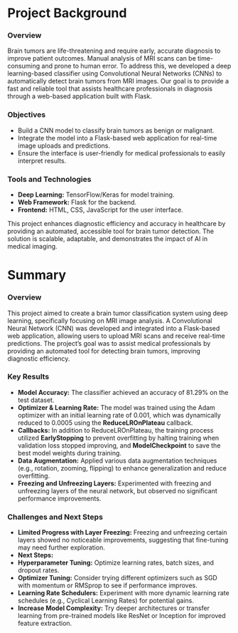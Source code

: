 # Project Background
### Overview
Brain tumors are life-threatening and require early, accurate diagnosis to improve patient outcomes. Manual analysis of MRI scans can be time-consuming and prone to human error. To address this, we developed a deep learning-based classifier using Convolutional Neural Networks (CNNs) to automatically detect brain tumors from MRI images. Our goal is to provide a fast and reliable tool that assists healthcare professionals in diagnosis through a web-based application built with Flask.

### Objectives
- Build a CNN model to classify brain tumors as benign or malignant.
- Integrate the model into a Flask-based web application for real-time image uploads and predictions.
- Ensure the interface is user-friendly for medical professionals to easily interpret results.

### Tools and Technologies
- **Deep Learning:** TensorFlow/Keras for model training.
- **Web Framework:** Flask for the backend.
- **Frontend:** HTML, CSS, JavaScript for the user interface.

This project enhances diagnostic efficiency and accuracy in healthcare by providing an automated, accessible tool for brain tumor detection. The solution is scalable, adaptable, and demonstrates the impact of AI in medical imaging.

# Summary
### Overview
This project aimed to create a brain tumor classification system using deep learning, specifically focusing on MRI image analysis. A Convolutional Neural Network (CNN) was developed and integrated into a Flask-based web application, allowing users to upload MRI scans and receive real-time predictions. The project’s goal was to assist medical professionals by providing an automated tool for detecting brain tumors, improving diagnostic efficiency.

### Key Results
- **Model Accuracy:** The classifier achieved an accuracy of 81.29% on the test dataset.
- **Optimizer & Learning Rate:** The model was trained using the Adam optimizer with an initial learning rate of 0.001, which was dynamically reduced to 0.0005 using the **ReduceLROnPlateau** callback.
- **Callbacks:** In addition to ReduceLROnPlateau, the training process utilized **EarlyStopping** to prevent overfitting by halting training when validation loss stopped improving, and **ModelCheckpoint** to save the best model weights during training.
- **Data Augmentation:** Applied various data augmentation techniques (e.g., rotation, zooming, flipping) to enhance generalization and reduce overfitting.
- **Freezing and Unfreezing Layers:** Experimented with freezing and unfreezing layers of the neural network, but observed no significant performance improvements.

### Challenges and Next Steps
- **Limited Progress with Layer Freezing:** Freezing and unfreezing certain layers showed no noticeable improvements, suggesting that fine-tuning may need further exploration.
- **Next Steps:**
- **Hyperparameter Tuning:** Optimize learning rates, batch sizes, and dropout rates.
- **Optimizer Tuning:** Consider trying different optimizers such as SGD with momentum or RMSprop to see if performance improves.
- **Learning Rate Schedulers:** Experiment with more dynamic learning rate schedules (e.g., Cyclical Learning Rates) for potential gains.
- **Increase Model Complexity:** Try deeper architectures or transfer learning from pre-trained models like ResNet or Inception for improved feature extraction.
